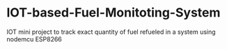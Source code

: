 # IOT-based-Fuel-Monitoting-System
IOT mini project to track exact quantity of fuel refueled in a system using nodemcu ESP8266
